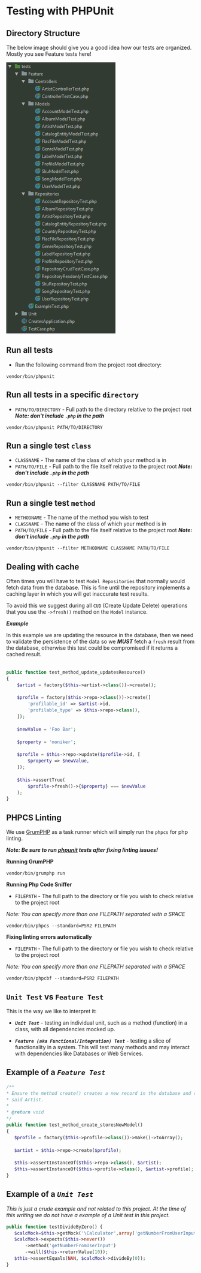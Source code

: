 # Testing with PHPUnit

## Directory Structure
 
 The below image should give you a good idea how our tests are organized. Mostly you see Feature 
 tests here!
 
 ![](../images/tests_dir_structure.png)
 
## Run all tests
 * Run the following command from the project root directory:
```
vendor/bin/phpunit
```

## Run all tests in a specific `directory`
 * `PATH/TO/DIRECTORY` - Full path to the directory relative to the project root
 ***Note: don't include `.php` in the path***
```
vendor/bin/phpunit PATH/TO/DIRECTORY 
```

## Run a single test `class`
 * `CLASSNAME` - The name of the class of which your method is in
 * `PATH/TO/FILE` - Full path to the file itself relative to the project root
 ***Note: don't include `.php` in the path***
```
vendor/bin/phpunit --filter CLASSNAME PATH/TO/FILE 
```

## Run a single test `method`
 * `METHODNAME` - The name of the method you wish to test
 * `CLASSNAME` - The name of the class of which your method is in
 * `PATH/TO/FILE` - Full path to the file itself relative to the project root
 ***Note: don't include `.php` in the path***
``` 
vendor/bin/phpunit --filter METHODNAME CLASSNAME PATH/TO/FILE
```

## Dealing with cache
Often times you will have to test `Model Repositories` that normally would fetch data from the 
database. This is fine until the repository implements a caching layer in which you will get
inaccurate test results.

To avoid this we suggest during all `CUD` (Create Update Delete) operations that you use the 
`->fresh()` method on the `Model` instance.

***Example***

In this example we are updating the resource in the database, then we need to validate the 
persistence of the data so we ***MUST*** fetch a `fresh` result from the database, otherwise this
test could be compromised if it returns a cached result.
 
```php

public function test_method_update_updatesResource()
{
    $artist = factory($this->artist->class())->create();

    $profile = factory($this->repo->class())->create([
        'profilable_id' => $artist->id,
        'profilable_type' => $this->repo->class(),
    ]);

    $newValue = 'Foo Bar';

    $property = 'moniker';

    $profile = $this->repo->update($profile->id, [
        $property => $newValue,
    ]);

    $this->assertTrue(
        $profile->fresh()->{$property} === $newValue
    );
}
```

## PHPCS Linting
We use [GrumPHP](https://github.com/phpro/grumphp/blob/master/README.md) as a task runner which will simply run the 
`phpcs` for php linting.

***Note: Be sure to run [phpunit](#phpunit-run-all-tests) tests after fixing linting issues!***

**Running GrumPHP**
```
vendor/bin/grumphp run
```

**Running Php Code Sniffer**
 * `FILEPATH` - The full path to the directory or file you wish to check relative to the project root
 
 *Note: You can specify more than one FILEPATH separated with a SPACE*
```
vendor/bin/phpcs --standard=PSR2 FILEPATH
```

**Fixing linting errors automatically**
 * `FILEPATH` - The full path to the directory or file you wish to check relative to the project root
 
 *Note: You can specify more than one FILEPATH separated with a SPACE*
```
vendor/bin/phpcbf --standard=PSR2 FILEPATH 
```

## `Unit Test` vs `Feature Test`
 
 This is the way we like to interpret it:
 
 * ***`Unit Test`*** - testing an individual unit, such as a method (function) in a class, with all 
 dependencies mocked up.
 
 * ***`Feature (aka Functional/Integration) Test`*** - testing a slice of functionality in a system. 
 This will test many methods and may interact with dependencies like Databases or Web Services.
 
## Example of a ***`Feature Test`***
 
 ```php
/**
* Ensure the method create() creates a new record in the database and creates a profile for
* said Artist.
*
* @return void
*/
public function test_method_create_storesNewModel()
{
    $profile = factory($this->profile->class())->make()->toArray();
    
    $artist = $this->repo->create($profile);
    
    $this->assertInstanceOf($this->repo->class(), $artist);
    $this->assertInstanceOf($this->profile->class(), $artist->profile);
}
 ```
 
## Example of a ***`Unit Test`***
 
 *This is just a crude example and not related to this project. At the time of this writing we do not
  have a example of a Unit test in this project.*
  
 ```php
 public function testDivideByZero() {
    $calcMock=$this->getMock('\Calculator',array('getNumberFromUserInput'));
    $calcMock->expects($this->never())
        ->method('getNumberFromUserInput')
        ->will($this->returnValue(10));
    $this->assertEquals(NAN, $calcMock->divideBy(0));
}
 ```